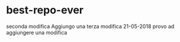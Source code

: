 # best-repo-ever
seconda modifica
Aggiungo una terza modifica
21-05-2018 provo ad aggiungere una modifica 